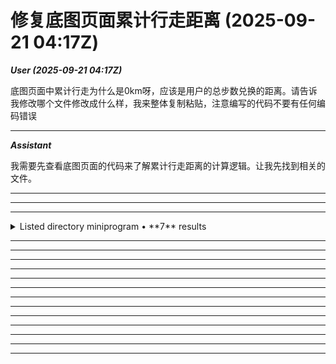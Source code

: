 <!-- Generated by SpecStory -->

# 修复底图页面累计行走距离 (2025-09-21 04:17Z)

_**User (2025-09-21 04:17Z)**_

底图页面中累计行走为什么是0km呀，应该是用户的总步数兑换的距离。请告诉我修改哪个文件修改成什么样，我来整体复制粘贴，注意编写的代码不要有任何编码错误

---

_**Assistant**_

我需要先查看底图页面的代码来了解累计行走距离的计算逻辑。让我先找到相关的文件。


---



---



---

<details>
            <summary>Listed directory miniprogram • **7** results</summary>
        
| Name |
|-------|
| 📁 `images` |
| 📁 `pages` |
| 📄 `app.json` |
| 📁 `assets` |
| 📄 `app.json.backup` |
| 📄 `app.js` |
| 📄 `app.wxss` |

</details>

---



---



---



---



---



---



---



---



---



---



---



---



---

